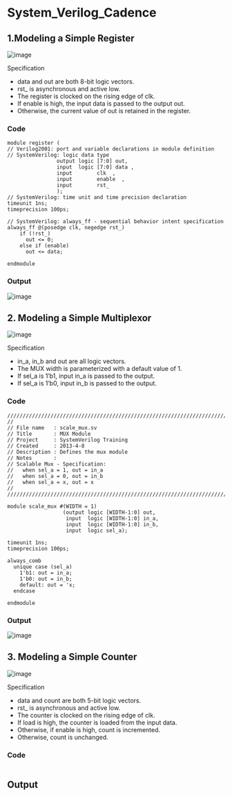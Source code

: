# System_Verilog_Cadence
## 1.Modeling a Simple Register

![image](https://github.com/srsapireddy/System_Verilog_Cadence/assets/32967087/1d383bf5-0575-42dc-b981-b3edffb7bb0f)

Specification
-	data and out are both 8-bit logic vectors.
-	rst_ is asynchronous and active low.
-	The register is clocked on the rising edge of clk.
-	If enable is high, the input data is passed to the output out.
-	Otherwise, the current value of out is retained in the register.

### Code 
```
module register (
// Verilog2001: port and variable declarations in module definition
// SystemVerilog: logic data type
                output logic [7:0] out,
                input  logic [7:0] data ,
                input        clk  ,
                input        enable  ,
                input        rst_
                );
// SystemVerilog: time unit and time precision declaration
timeunit 1ns;
timeprecision 100ps;

// SystemVerilog: always_ff - sequential behavior intent specification
always_ff @(posedge clk, negedge rst_)
    if (!rst_)
      out <= 0;
    else if (enable)
      out <= data;

endmodule
```

### Output
![image](https://github.com/srsapireddy/System_Verilog_Cadence/assets/32967087/fd6bd253-0b39-4892-a959-bedcde143fc8)

## 2. Modeling a Simple Multiplexor 

![image](https://github.com/srsapireddy/System_Verilog_Cadence/assets/32967087/977c99d6-a0ec-4275-85a6-43781fd03806)

Specification

- in_a, in_b and out are all logic vectors.
- The MUX width is parameterized with a default value of 1.
- If sel_a is 1’b1, input in_a is passed to the output.
- If sel_a is 1’b0, input in_b is passed to the output.

### Code
```
///////////////////////////////////////////////////////////////////////////
//
// File name   : scale_mux.sv
// Title       : MUX Module
// Project     : SystemVerilog Training
// Created     : 2013-4-8
// Description : Defines the mux module
// Notes       :
// Scalable Mux - Specification:
//   when sel_a = 1, out = in_a
//   when sel_a = 0, out = in_b
//   when sel_a = x, out = x
//
///////////////////////////////////////////////////////////////////////////

module scale_mux #(WIDTH = 1)
                  (output logic [WIDTH-1:0] out,
                   input  logic [WIDTH-1:0] in_a,
                   input  logic [WIDTH-1:0] in_b,
                   input  logic sel_a);

timeunit 1ns;
timeprecision 100ps;

always_comb
  unique case (sel_a)
    1'b1: out = in_a;
    1'b0: out = in_b;
    default: out = 'x;
  endcase

endmodule

```

### Output
![image](https://github.com/srsapireddy/System_Verilog_Cadence/assets/32967087/2c06ea95-d283-40a4-8370-5c0f4ce70ad3)

## 3. Modeling a Simple Counter
![image](https://github.com/srsapireddy/System_Verilog_Cadence/assets/32967087/a4553a5c-fbf4-4536-982b-c9bd556c15b8)

Specification
- data and count are both 5-bit logic vectors.
- rst_ is asynchronous and active low.
- The counter is clocked on the rising edge of clk.
- If load is high, the counter is loaded from the input data.
- Otherwise, if enable is high, count is incremented.
- Otherwise, count is unchanged.

### Code
```

```

## Output



